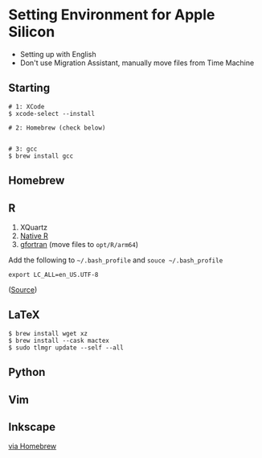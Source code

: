 # Setting Environment for Apple Silicon

* Setting up with English
* Don't use Migration Assistant, manually move files from Time Machine

## Starting
```
# 1: XCode
$ xcode-select --install

# 2: Homebrew (check below)


# 3: gcc
$ brew install gcc
```

## Homebrew


## R
1. XQuartz
2. [Native R](https://cran.r-project.org/bin/macosx/)
3. [gfortran](https://mac.r-project.org/libs-arm64/) (move files to `opt/R/arm64`)

Add the following to `~/.bash_profile` and `souce ~/.bash_profile`
```
export LC_ALL=en_US.UTF-8
```

([Source](https://mpopov.com/blog/2021/10/10/even-faster-matrix-math-in-r-on-macos-with-m1/))


## LaTeX
```
$ brew install wget xz
$ brew install --cask mactex
$ sudo tlmgr update --self --all
```


## Python


## Vim



## Inkscape
[via Homebrew](https://blog.looseknot.jp/mac/m1mac_inkscape_install.html)

